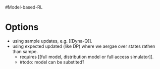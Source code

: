 #Model-based-RL
# Options

* using sample updates, e.g. [[Dyna-Q]].
* using expected updated (like DP) where we aergae over states rathen than sampe.
	* requires [[full model,  distribution model or full access simulator]].
	* #todo: model can be substited?
	